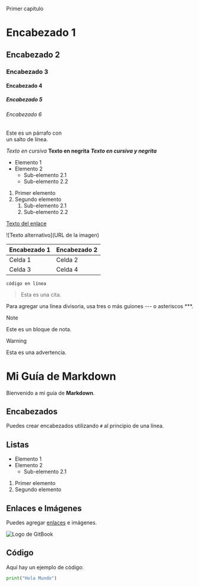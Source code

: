 Primer capitulo

# Encabezado 1
## Encabezado 2
### Encabezado 3
#### Encabezado 4
##### Encabezado 5
###### Encabezado 6

Este es un párrafo con  
un salto de línea.

*Texto en cursiva*
**Texto en negrita**
***Texto en cursiva y negrita***

- Elemento 1
- Elemento 2
  - Sub-elemento 2.1
  - Sub-elemento 2.2


1. Primer elemento
2. Segundo elemento
   1. Sub-elemento 2.1
   2. Sub-elemento 2.2


[Texto del enlace](URL)


![Texto alternativo](URL de la imagen)

| Encabezado 1 | Encabezado 2 |
| ------------ | ------------ |
| Celda 1      | Celda 2      |
| Celda 3      | Celda 4      |

`código en línea`

> Esta es una cita.


Para agregar una línea divisoria, usa tres o más guiones --- o asteriscos ***.

> [!NOTE]
> Este es un bloque de nota.

> [!WARNING]
> Esta es una advertencia.

# Mi Guía de Markdown

Bienvenido a mi guía de **Markdown**.

## Encabezados

Puedes crear encabezados utilizando `#` al principio de una línea.

## Listas

- Elemento 1
- Elemento 2
  - Sub-elemento 2.1

1. Primer elemento
2. Segundo elemento

## Enlaces e Imágenes

Puedes agregar [enlaces](https://www.gitbook.com) e imágenes.

![Logo de GitBook](https://gitbook-static.s3.amazonaws.com/images/feedback/logo_dark.svg)

## Código

Aquí hay un ejemplo de código:

```python
print("Hola Mundo")




